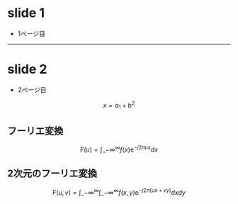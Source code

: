 # slide 1 
- 1ページ目
---

# slide 2
- 2ページ目

$$
x = a_{1} + b^{2}
$$
## フーリエ変換
$$
  F(u) = \int\_{-\infty}^{\infty} f(x)\mathrm{e}^{-j2\pi ux}dx
$$

## 2次元のフーリエ変換
$$
  F(u,v) = \int\_{-\infty}^{\infty} \int\_{-\infty}^{\infty} f(x,y)\mathrm{e}^{-j2\pi (ux + vy )}dxdy
$$
